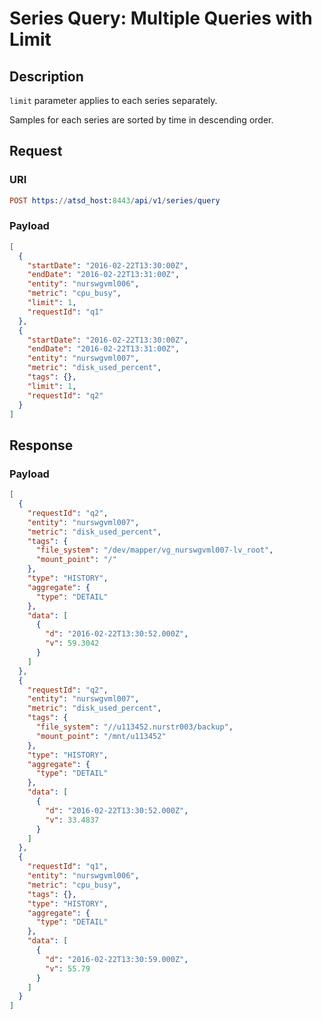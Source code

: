 # Series Query: Multiple Queries with Limit

## Description

`limit` parameter applies to each series separately.

Samples for each series are sorted by time in descending order.

## Request

### URI

```elm
POST https://atsd_host:8443/api/v1/series/query
```

### Payload

```json
[
  {
    "startDate": "2016-02-22T13:30:00Z",
    "endDate": "2016-02-22T13:31:00Z",
    "entity": "nurswgvml006",
    "metric": "cpu_busy",
    "limit": 1,
    "requestId": "q1"
  },
  {
    "startDate": "2016-02-22T13:30:00Z",
    "endDate": "2016-02-22T13:31:00Z",
    "entity": "nurswgvml007",
    "metric": "disk_used_percent",
    "tags": {},
    "limit": 1,
    "requestId": "q2"
  }
]
```

## Response

### Payload

```json
[
  {
    "requestId": "q2",
    "entity": "nurswgvml007",
    "metric": "disk_used_percent",
    "tags": {
      "file_system": "/dev/mapper/vg_nurswgvml007-lv_root",
      "mount_point": "/"
    },
    "type": "HISTORY",
    "aggregate": {
      "type": "DETAIL"
    },
    "data": [
      {
        "d": "2016-02-22T13:30:52.000Z",
        "v": 59.3042
      }
    ]
  },
  {
    "requestId": "q2",
    "entity": "nurswgvml007",
    "metric": "disk_used_percent",
    "tags": {
      "file_system": "//u113452.nurstr003/backup",
      "mount_point": "/mnt/u113452"
    },
    "type": "HISTORY",
    "aggregate": {
      "type": "DETAIL"
    },
    "data": [
      {
        "d": "2016-02-22T13:30:52.000Z",
        "v": 33.4837
      }
    ]
  },
  {
    "requestId": "q1",
    "entity": "nurswgvml006",
    "metric": "cpu_busy",
    "tags": {},
    "type": "HISTORY",
    "aggregate": {
      "type": "DETAIL"
    },
    "data": [
      {
        "d": "2016-02-22T13:30:59.000Z",
        "v": 55.79
      }
    ]
  }
]
```
